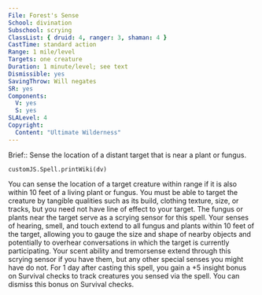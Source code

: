 ```yaml
---
File: Forest's Sense
School: divination
Subschool: scrying
ClassList: { druid: 4, ranger: 3, shaman: 4 }
CastTime: standard action
Range: 1 mile/level
Targets: one creature
Duration: 1 minute/level; see text
Dismissible: yes
SavingThrow: Will negates
SR: yes
Components:
  V: yes
  S: yes
SLALevel: 4
Copyright:
  Content: "Ultimate Wilderness"
---
```

Brief:: Sense the location of a distant target that is near a plant or fungus.

```dataviewjs
customJS.Spell.printWiki(dv)
```

You can sense the location of a target creature within range if it is also within 10 feet of a living plant or fungus. You must be able to target the creature by tangible qualities such as its build, clothing texture, size, or tracks, but you need not have line of effect to your target. The fungus or plants near the target serve as a scrying sensor for this spell. Your senses of hearing, smell, and touch extend to all fungus and plants within 10 feet of the target, allowing you to gauge the size and shape of nearby objects and potentially to overhear conversations in which the target is currently participating. Your scent ability and tremorsense extend through this scrying sensor if you have them, but any other special senses you might have do not. For 1 day after casting this spell, you gain a +5 insight bonus on Survival checks to track creatures you sensed via the spell. You can dismiss this bonus on Survival checks.
